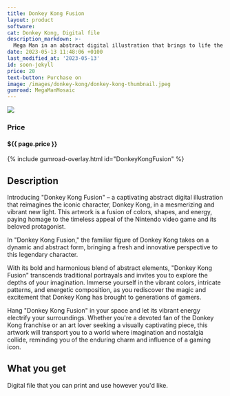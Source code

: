 ```yaml
---
title: Donkey Kong Fusion
layout: product
software: 
cat: Donkey Kong, Digital file
description_markdown: >-
  Mega Man in an abstract digital illustration that brings to life the iconic hero from the Nintendo video game series.
date: 2023-05-13 11:48:06 +0100
last_modified_at: '2023-05-13'
id: soon-jekyll
price: 20
text-button: Purchase on
image: /images/donkey-kong/donkey-kong-thumbnail.jpeg
gumroad: MegaManMosaic
---
```

<a href="https://wooley.gumroad.com/l/DonkeyKongFusion" class="no-underline pv2 grow db"><img class="w-100" src="{{site.baseurl}}/images/donkey-kong/donkey-kong-mock.png"></a>

### Price
<h4 itemprop="priceCurrency" content="USD">$<span itemprop="price" content="{{ page.price }}">{{ page.price }}</span></h4>

{% include gumroad-overlay.html id="DonkeyKongFusion" %}

## Description
Introducing "Donkey Kong Fusion" – a captivating abstract digital illustration that reimagines the iconic character, Donkey Kong, in a mesmerizing and vibrant new light. This artwork is a fusion of colors, shapes, and energy, paying homage to the timeless appeal of the Nintendo video game and its beloved protagonist.

In "Donkey Kong Fusion," the familiar figure of Donkey Kong takes on a dynamic and abstract form, bringing a fresh and innovative perspective to this legendary character. 

With its bold and harmonious blend of abstract elements, "Donkey Kong Fusion" transcends traditional portrayals and invites you to explore the depths of your imagination. Immerse yourself in the vibrant colors, intricate patterns, and energetic composition, as you rediscover the magic and excitement that Donkey Kong has brought to generations of gamers.

Hang "Donkey Kong Fusion" in your space and let its vibrant energy electrify your surroundings. Whether you're a devoted fan of the Donkey Kong franchise or an art lover seeking a visually captivating piece, this artwork will transport you to a world where imagination and nostalgia collide, reminding you of the enduring charm and influence of a gaming icon.

## What you get

Digital file that you can print and use however you'd like.